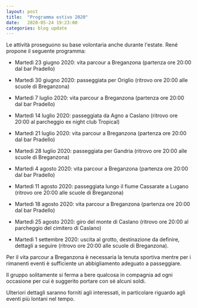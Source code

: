 ```yaml
---
layout: post
title:  "Programma estivo 2020"
date:   2020-05-24 19:23:00
categories: blog update
---
```

Le attività proseguono su base volontaria anche durante l'estate. René propone il seguente programma:

* Martedì 23 giugno 2020: vita parcour a Breganzona (partenza ore 20:00 dal bar Pradello)

* Martedì 30 giugno 2020: passeggiata per Origlio (ritrovo ore 20:00 alle scuole di Breganzona)

* Martedì 7 luglio 2020: vita parcour a Breganzona (partenza ore 20:00 dal bar Pradello)

* Martedì 14 luglio 2020: passeggiata da Agno a Caslano (ritrovo ore 20:00 al parcheggio ex night club Tropical)

* Martedì 21 luglio 2020: vita parcour a Breganzona (partenza ore 20:00 dal bar Pradello)

* Martedì 28 luglio 2020: passeggiata per Gandria (ritrovo ore 20:00 alle scuole di Breganzona)

* Martedì 4 agosto 2020: vita parcour a Breganzona (partenza ore 20:00 dal bar Pradello)

* Martedì 11 agosto 2020: passeggiata lungo il fiume Cassarate a Lugano (ritrovo ore 20:00 alle scuole di Breganzona)

* Martedì 18 agosto 2020: vita parcour a Breganzona (partenza ore 20:00 dal bar Pradello)

* Martedì 25 agosto 2020: giro del monte di Caslano (ritrovo ore 20:00 al parcheggio del cimitero di Caslano)

* Martedì 1 settembre 2020: uscita al grotto, destinazione da definire, dettagli a seguire (ritrovo ore 20:00 alle scuole di Breganzona).

Per il vita parcour a Breganzona è necessaria la tenuta sportiva mentre per i rimanenti eventi è sufficiente un abbigliamento adeguato a passeggiare.

Il gruppo solitamente si ferma a bere qualcosa in compagnia ad ogni occasione per cui è suggerito portare con sé alcuni soldi.

Ulteriori dettagli saranno forniti agli interessati, in particolare riguardo agli eventi più lontani nel tempo.
